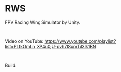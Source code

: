 # RWS
FPV Racing Wing Simulator by Unity.

<br/>

Video on YouTube:
https://www.youtube.com/playlist?list=PLtkOmLn_XP4u0jU-pvh7lSxprTd3lk1BN

<br/>

Build:<br/>
